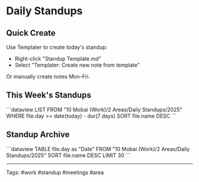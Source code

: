 # Daily Standups

## Quick Create
Use Templater to create today's standup: 
- Right-click "Standup Template.md" 
- Select "Templater: Create new note from template"

Or manually create notes Mon-Fri.

## This Week's Standups
\`\`\`dataview
LIST
FROM "10 Mobai (Work)/2 Areas/Daily Standups/2025"
WHERE file.day >= date(today) - dur(7 days)
SORT file.name DESC
\`\`\`

## Standup Archive
\`\`\`dataview
TABLE file.day as "Date"
FROM "10 Mobai (Work)/2 Areas/Daily Standups/2025"
SORT file.name DESC
LIMIT 30
\`\`\`

---
Tags: #work #standup #meetings #area
